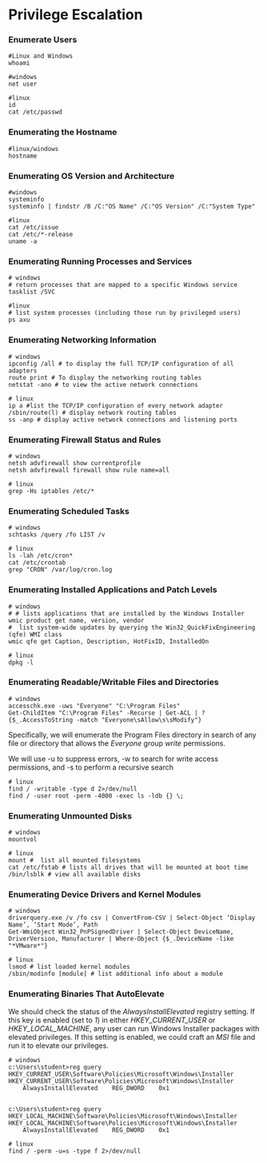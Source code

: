 # Privilege Escalation

### Enumerate Users

```
#Linux and Windows
whoami

#windows
net user

#linux
id
cat /etc/passwd
```

### **Enumerating the Hostname**

```
#linux/windows
hostname
```

### **Enumerating OS Version and Architecture**

```
#windows
systeminfo
systeminfo | findstr /B /C:"OS Name" /C:"OS Version" /C:"System Type"

#linux
cat /etc/issue
cat /etc/*-release
uname -a
```

### **Enumerating Running Processes and Services**

```
# windows
# return processes that are mapped to a specific Windows service
tasklist /SVC

#linux
# list system processes (including those run by privileged users)
ps axu
```

### **Enumerating Networking Information**

```
# windows
ipconfig /all # to display the full TCP/IP configuration of all adapters
route print # To display the networking routing tables
netstat -ano # to view the active network connections

# linux
ip a #list the TCP/IP configuration of every network adapter
/sbin/route(l) # display network routing tables
ss -anp # display active network connections and listening ports 
```

### **Enumerating Firewall Status and Rules**

```
# windows
netsh advfirewall show currentprofile
netsh advfirewall firewall show rule name=all

# linux
grep -Hs iptables /etc/*
```

### **Enumerating Scheduled Tasks**

```
# windows
schtasks /query /fo LIST /v

# linux
ls -lah /etc/cron*
cat /etc/crontab
grep "CRON" /var/log/cron.log
```

### **Enumerating Installed Applications and Patch Levels**

```
# windows
# # lists applications that are installed by the Windows Installer
wmic product get name, version, vendor 
#  list system-wide updates by querying the Win32_QuickFixEngineering (qfe) WMI class
wmic qfe get Caption, Description, HotFixID, InstalledOn

# linux
dpkg -l
```

### **Enumerating Readable/Writable Files and Directories**

```
# windows
accesschk.exe -uws "Everyone" "C:\Program Files"
Get-ChildItem "C:\Program Files" -Recurse | Get-ACL | ?{$_.AccessToString -match "Everyone\sAllow\s\sModify"}
```

Specifically, we will enumerate the Program Files directory in search of any file or directory that allows the _Everyone_ group _write_ permissions.

We will use -u to suppress errors, -w to search for write access permissions, and -s to perform a recursive search

```
# linux
find / -writable -type d 2>/dev/null
find / -user root -perm -4000 -exec ls -ldb {} \;
```

### **Enumerating Unmounted Disks**

```
# windows
mountvol

# linux
mount #  list all mounted filesystems
cat /etc/fstab # lists all drives that will be mounted at boot time
/bin/lsblk # view all available disks
```

### **Enumerating Device Drivers and Kernel Modules**

```
# windows
driverquery.exe /v /fo csv | ConvertFrom-CSV | Select-Object ‘Display Name’, ‘Start Mode’, Path
Get-WmiObject Win32_PnPSignedDriver | Select-Object DeviceName, DriverVersion, Manufacturer | Where-Object {$_.DeviceName -like "*VMware*"}

# linux
lsmod # list loaded kernel modules
/sbin/modinfo [module] # list additional info about a module
```

### **Enumerating Binaries That AutoElevate**

We should check the status of the _AlwaysInstallElevated_ registry setting. If this key is enabled (set to _1_) in either _HKEY\_CURRENT\_USER_ or _HKEY\_LOCAL\_MACHINE_, any user can run Windows Installer packages with elevated privileges. If this setting is enabled, we could craft an _MSI_ file and run it to elevate our privileges.

```
# windows
c:\Users\student>reg query HKEY_CURRENT_USER\Software\Policies\Microsoft\Windows\Installer
HKEY_CURRENT_USER\Software\Policies\Microsoft\Windows\Installer
    AlwaysInstallElevated    REG_DWORD    0x1


c:\Users\student>reg query HKEY_LOCAL_MACHINE\Software\Policies\Microsoft\Windows\Installer
HKEY_LOCAL_MACHINE\Software\Policies\Microsoft\Windows\Installer
    AlwaysInstallElevated    REG_DWORD    0x1
    
# linux
find / -perm -u=s -type f 2>/dev/null
```









